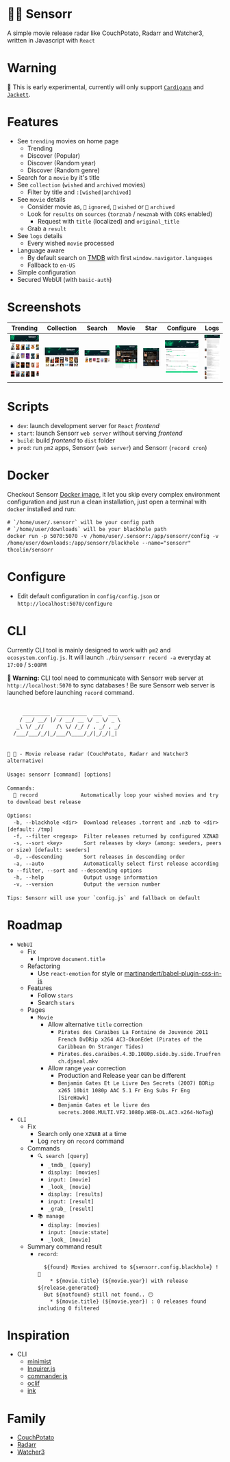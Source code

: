 # 🍿📼 Sensorr

A simple movie release radar like CouchPotato, Radarr and Watcher3, written in Javascript with `React`

# Warning
🚨 This is early experimental, currently will only support [`Cardigann`](https://github.com/cardigann/cardigann) and [`Jackett`](https://github.com/Jackett/Jackett).

# Features
* See `trending` movies on home page
  * Trending
  * Discover (Popular)
  * Discover (Random year)
  * Discover (Random genre)
* Search for a `movie` by it's title
* See `collection` (`wished` and `archived` movies)
  * Filter by title and `:[wished|archived]`
* See `movie` details
  * Consider movie as, `🔕` `ignored`, `🍿` `wished` or `📼` `archived`
  * Look for `results` on `sources` (`torznab` / `newznab` with `CORS` enabled)
    * Request with `title` (localized) and `original_title`
  * Grab a `result`
* See `logs` details
  * Every wished `movie` processed
* Language aware
  * By default search on [TMDB](https://www.themoviedb.org/) with first `window.navigator.languages`
  * Fallback to `en-US`
* Simple configuration
* Secured WebUI (with `basic-auth`)

# Screenshots
| Trending | Collection | Search | Movie | Star | Configure | Logs |
|----------|------------|--------|-------|------|-----------|------|
| ![Trending](/doc/screenshots/trending.jpg?raw=true) | ![Collection](/doc/screenshots/collection.jpg?raw=true) | ![Search](/doc/screenshots/search.jpg?raw=true) | ![Movie](/doc/screenshots/movie.jpg?raw=true) | ![Star](/doc/screenshots/star.jpg?raw=true) | ![Configure](/doc/screenshots/configure.jpg?raw=true) | ![Logs](/doc/screenshots/logs.jpg?raw=true) |

# Scripts
  * `dev`: launch development server for `React` _frontend_
  * `start`: launch Sensorr `web server` without serving _frontend_
  * `build`: build _frontend_ to `dist` folder
  * `prod`: run `pm2` apps, Sensorr (`web server`) and Sensorr (`record cron`)

# Docker
Checkout Sensorr [Docker image](https://hub.docker.com/r/thcolin/sensorr/), it let you skip every complex environment configuration and just run a clean installation, just open a terminal with `docker` installed and run:

```
# `/home/user/.sensorr` will be your config path
# `/home/user/downloads` will be your blackhole path
docker run -p 5070:5070 -v /home/user/.sensorr:/app/sensorr/config -v /home/user/downloads:/app/sensorr/blackhole --name="sensorr" thcolin/sensorr
```

# Configure
* Edit default configuration in `config/config.json` or `http://localhost:5070/configure`

# CLI
Currently CLI tool is mainly designed to work with `pm2` and `ecosystem.config.js`. It will launch `./bin/sensorr record -a` everyday at `17:00` / `5:00PM`

**🚨 Warning:** CLI tool need to communicate with Sensorr web server at `http://localhost:5070` to sync databases ! Be sure Sensorr web server is launched before launching `record` command.

```

     _________  __________  ___  ___
    / __/ __/ |/ / __/ __ \/ _ \/ _ \
   _\ \/ _//    /\ \/ /_/ / , _/ , _/
  /___/___/_/|_/___/\____/_/|_/_/|_|


🍿 📼 - Movie release radar (CouchPotato, Radarr and Watcher3 alternative)

Usage: sensorr [command] [options]

Commands:
  📼 record              Automatically loop your wished movies and try to download best release

Options:
  -b, --blackhole <dir>  Download releases .torrent and .nzb to <dir> [default: /tmp]
  -f, --filter <regexp>  Filter releases returned by configured XZNAB
  -s, --sort <key>       Sort releases by <key> (among: seeders, peers or size) [default: seeders]
  -D, --descending       Sort releases in descending order
  -a, --auto             Automatically select first release according to --filter, --sort and --descending options
  -h, --help             Output usage information
  -v, --version          Output the version number

Tips: Sensorr will use your `config.js` and fallback on default
```

# Roadmap
* `WebUI`
  * Fix
    * Improve `document.title`
  * Refactoring
    * Use `react-emotion` for style or [martinandert/babel-plugin-css-in-js](https://github.com/martinandert/babel-plugin-css-in-js)
  * Features
    * Follow `stars`
    * Search `stars`
  * Pages
    * `Movie`
      * Allow alternative `title` correction
        * `Pirates des Caraibes La Fontaine de Jouvence 2011 French DvDRip x264 AC3-OkonEdet (Pirates of the Caribbean On Stranger Tides) `
        * `Pirates.des.caraibes.4.3D.1080p.side.by.side.Truefrench.djneal.mkv`
      * Allow range `year` correction
        * Production and Release year can be different
        * `Benjamin Gates Et Le Livre Des Secrets (2007) BDRip x265 10bit 1080p AAC 5.1 Fr Eng Subs Fr Eng [SireHawk]`
        * `Benjamin Gates et le livre des secrets.2008.MULTI.VF2.1080p.WEB-DL.AC3.x264-NoTag`)
* `CLI`
  * Fix
    * Search only one `XZNAB` at a time
    * Log `retry` on `record` command
  * Commands
    * `🔍 search [query]`
      * `_tmdb_ [query]`
      * `display: [movies]`
      * `input: [movie]`
      * `_look_ [movie]`
      * `display: [results]`
      * `input: [result]`
      * `_grab_ [result]`
    * `📚 manage`
      * `display: [movies]`
      * `input: [movie:state]`
      * `_look_ [movie]`
  * Summary command result
    * `record`:
      ```
        ${found} Movies archived to ${sensorr.config.blackhole} ! 🎉
          * ${movie.title} (${movie.year}) with release ${release.generated}
        But ${notfound} still not found.. 😶
          * ${movie.title} (${movie.year}) : 0 releases found including 0 filtered
      ```

# Inspiration
* CLI
  * [minimist](https://github.com/substack/minimist)
  * [Inquirer.js](https://github.com/SBoudrias/Inquirer.js)
  * [commander.js](https://github.com/tj/commander.js)
  * [oclif](https://github.com/oclif/oclif)
  * [ink](https://github.com/vadimdemedes/ink)

# Family
* [CouchPotato](https://github.com/CouchPotato/CouchPotatoServer)
* [Radarr](https://github.com/Radarr/Radarr)
* [Watcher3](https://github.com/nosmokingbandit/Watcher3)
